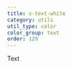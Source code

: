 ```yaml
---
title: s-text-white
category: utils
util_type: color
color_group: text
order: 129
---
```

<div class="s-text-white s-bg-black">Text</div>